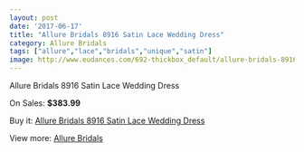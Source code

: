 ```yaml
---
layout: post
date: '2017-06-17'
title: "Allure Bridals 8916 Satin Lace Wedding Dress"
category: Allure Bridals
tags: ["allure","lace","bridals","unique","satin"]
image: http://www.eudances.com/692-thickbox_default/allure-bridals-8916-satin-lace-wedding-dress.jpg
---
```

Allure Bridals 8916 Satin Lace Wedding Dress

On Sales: **$383.99**
<a href="https://www.eudances.com/en/allure-bridals/218-allure-bridals-8916-satin-lace-wedding-dress.html"><amp-img layout="responsive" width="600" height="600" src="//www.eudances.com/692-thickbox_default/allure-bridals-8916-satin-lace-wedding-dress.jpg" alt="Allure Bridals 8916 Satin Lace Wedding Dress 0" /></a>
<a href="https://www.eudances.com/en/allure-bridals/218-allure-bridals-8916-satin-lace-wedding-dress.html"><amp-img layout="responsive" width="600" height="600" src="//www.eudances.com/694-thickbox_default/allure-bridals-8916-satin-lace-wedding-dress.jpg" alt="Allure Bridals 8916 Satin Lace Wedding Dress 1" /></a>
<a href="https://www.eudances.com/en/allure-bridals/218-allure-bridals-8916-satin-lace-wedding-dress.html"><amp-img layout="responsive" width="600" height="600" src="//www.eudances.com/693-thickbox_default/allure-bridals-8916-satin-lace-wedding-dress.jpg" alt="Allure Bridals 8916 Satin Lace Wedding Dress 2" /></a>

Buy it: [Allure Bridals 8916 Satin Lace Wedding Dress](https://www.eudances.com/en/allure-bridals/218-allure-bridals-8916-satin-lace-wedding-dress.html "Allure Bridals 8916 Satin Lace Wedding Dress")

View more: [Allure Bridals](https://www.eudances.com/en/2-allure-bridals "Allure Bridals")